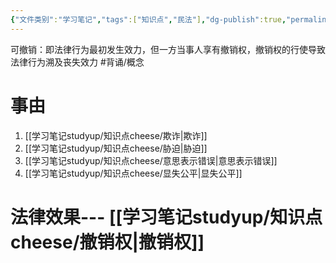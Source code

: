 ```yaml
---
{"文件类别":"学习笔记","tags":["知识点","民法"],"dg-publish":true,"permalink":"/学习笔记studyup/知识点cheese/可撤销/","dgPassFrontmatter":true,"created":"2024-07-17T15:11:13.856+08:00","updated":"2024-10-27T23:01:48.181+08:00"}
---
```


可撤销：即法律行为最初发生效力，但一方当事人享有撤销权，撤销权的行使导致法律行为溯及丧失效力 #背诵/概念 
# 事由
1. [[学习笔记studyup/知识点cheese/欺诈\|欺诈]]
2. [[学习笔记studyup/知识点cheese/胁迫\|胁迫]]
3. [[学习笔记studyup/知识点cheese/意思表示错误\|意思表示错误]]
4. [[学习笔记studyup/知识点cheese/显失公平\|显失公平]]
# 法律效果--- [[学习笔记studyup/知识点cheese/撤销权\|撤销权]]
